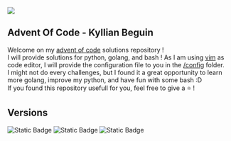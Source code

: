 ![](./media/AdventOfCode-Banner.gif)
## Advent Of Code - Kyllian Beguin
Welcome on my [advent of code](https://adventofcode.com/) solutions repository !  
I will provide solutions for python, golang, and bash ! As I am using [vim](https://www.vim.org/) as code editor, I will provide the configuration file to you in the [/config](./config) folder.  
I might not do every challenges, but I found it a great opportunity to learn more golang, improve my python, and have fun with some bash :D  
If you found this repository usefull for you, feel free to give a ⭐ !

## Versions
<div>
  <img alt="Static Badge" src="https://img.shields.io/badge/🐍_python-3.10.12-green">
  <img alt="Static Badge" src="https://img.shields.io/badge/🐹_go-1.21.4-blue">
  <img alt="Static Badge" src="https://img.shields.io/badge/🐚_bash-5.1.16-black">
</div>
